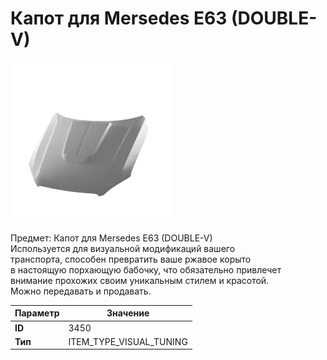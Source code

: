 # Капот для Mersedes E63 (DOUBLE-V)

![Item Image](../img/3450.webp?raw=true)

Предмет: Капот для Mersedes E63 (DOUBLE-V)<br>Используется для визуальной модификаций вашего<br>транспорта, способен превратить ваше ржавое корыто<br>в настоящую порхающую бабочку, что обязательно привлечет<br>внимание прохожих своим уникальным стилем и красотой.<br>Можно передавать и продавать.


| Параметр | Значение |
|----------|----------|
| **ID** | 3450 |
| **Тип** | ITEM_TYPE_VISUAL_TUNING |

